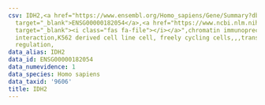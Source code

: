 ```yaml
---
csv: IDH2,<a href="https://www.ensembl.org/Homo_sapiens/Gene/Summary?db=core;g=ENSG00000182054"
  target="_blank">ENSG00000182054</a>,<a href="https://www.ncbi.nlm.nih.gov/pubmed/23959860"
  target="_blank"><i class="fas fa-file"></i></a>",chromatin immunoprecipitation assay,direct
  interaction,K562 derived cell line cell, freely cycling cells,,,transcriptional
  regulation,
data_alias: IDH2
data_id: ENSG00000182054
data_numevidence: 1
data_species: Homo sapiens
data_taxid: '9606'
title: IDH2
---
```

